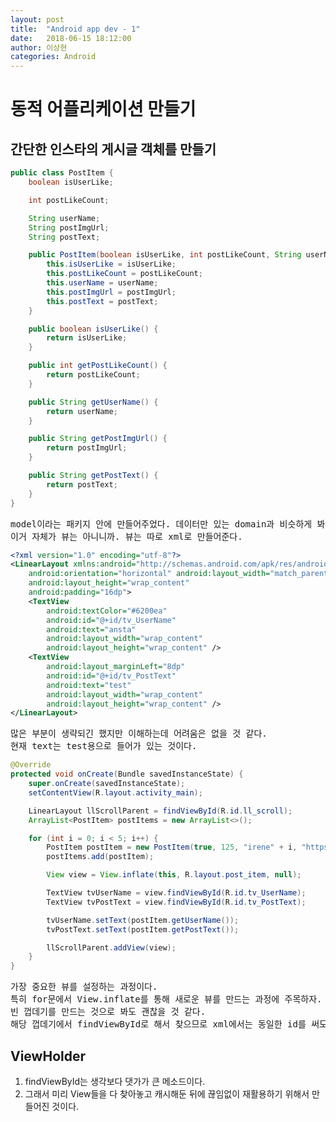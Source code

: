 ```yaml
---
layout: post
title:  "Android app dev - 1"
date:   2018-06-15 18:12:00
author: 이상현
categories: Android
---
```


# 동적 어플리케이션 만들기
## 간단한 인스타의 게시글 객체를 만들기
```java
public class PostItem {
    boolean isUserLike;

    int postLikeCount;

    String userName;
    String postImgUrl;
    String postText;

    public PostItem(boolean isUserLike, int postLikeCount, String userName, String postImgUrl, String postText) {
        this.isUserLike = isUserLike;
        this.postLikeCount = postLikeCount;
        this.userName = userName;
        this.postImgUrl = postImgUrl;
        this.postText = postText;
    }

    public boolean isUserLike() {
        return isUserLike;
    }

    public int getPostLikeCount() {
        return postLikeCount;
    }

    public String getUserName() {
        return userName;
    }

    public String getPostImgUrl() {
        return postImgUrl;
    }

    public String getPostText() {
        return postText;
    }
}
```
<pre>
model이라는 패키지 안에 만들어주었다. 데이터만 있는 domain과 비슷하게 봐도 무방할 것 같다.
이거 자체가 뷰는 아니니까. 뷰는 따로 xml로 만들어준다.
</pre>
```xml
<?xml version="1.0" encoding="utf-8"?>
<LinearLayout xmlns:android="http://schemas.android.com/apk/res/android"
    android:orientation="horizontal" android:layout_width="match_parent"
    android:layout_height="wrap_content"
    android:padding="16dp">
    <TextView
        android:textColor="#6200ea"
        android:id="@+id/tv_UserName"
        android:text="ansta"
        android:layout_width="wrap_content"
        android:layout_height="wrap_content" />
    <TextView
        android:layout_marginLeft="8dp"
        android:id="@+id/tv_PostText"
        android:text="test"
        android:layout_width="wrap_content"
        android:layout_height="wrap_content" />
</LinearLayout>
```
<pre>
많은 부분이 생략되긴 했지만 이해하는데 어려움은 없을 것 같다.
현재 text는 test용으로 들어가 있는 것이다.
</pre>

```java
@Override
protected void onCreate(Bundle savedInstanceState) {
    super.onCreate(savedInstanceState);
    setContentView(R.layout.activity_main);

    LinearLayout llScrollParent = findViewById(R.id.ll_scroll);
    ArrayList<PostItem> postItems = new ArrayList<>();

    for (int i = 0; i < 5; i++) {
        PostItem postItem = new PostItem(true, 125, "irene" + i, "https://i.ytimg.com/vi/R06wLP3lwjE/maxresdefault.jpg", "");
        postItems.add(postItem);

        View view = View.inflate(this, R.layout.post_item, null);

        TextView tvUserName = view.findViewById(R.id.tv_UserName);
        TextView tvPostText = view.findViewById(R.id.tv_PostText);

        tvUserName.setText(postItem.getUserName());
        tvPostText.setText(postItem.getPostText());

        llScrollParent.addView(view);
    }
}
```
<pre>
가장 중요한 뷰를 설정하는 과정이다.
특히 for문에서 View.inflate를 통해 새로운 뷰를 만드는 과정에 주목하자.
빈 껍데기를 만드는 것으로 봐도 괜찮을 것 같다.
해당 껍데기에서 findViewById로 해서 찾으므로 xml에서는 동일한 id를 써도 괜찮다!
</pre>

## ViewHolder
1. findViewById는 생각보다 댓가가 큰 메소드이다.
2. 그래서 미리 View들을 다 찾아놓고 캐시해둔 뒤에 끊임없이 재활용하기 위해서 만들어진 것이다.
